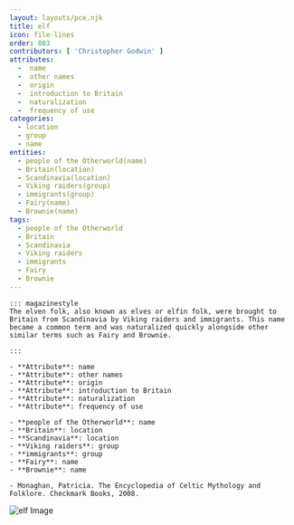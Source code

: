 ```yaml
---
layout: layouts/pce.njk
title: elf
icon: file-lines
order: 803
contributors: [ 'Christopher Godwin' ]
attributes:
  -  name
  -  other names
  -  origin
  -  introduction to Britain
  -  naturalization
  -  frequency of use
categories:
  - location
  - group
  - name
entities:
  - people of the Otherworld(name)
  - Britain(location)
  - Scandinavia(location)
  - Viking raiders(group)
  - immigrants(group)
  - Fairy(name)
  - Brownie(name)
tags:
  - people of the Otherworld
  - Britain
  - Scandinavia
  - Viking raiders
  - immigrants
  - Fairy
  - Brownie
---
```

``` tab [group1:Info]
::: magazinestyle
The elven folk, also known as elves or elfin folk, were brought to Britain from Scandinavia by Viking raiders and immigrants. This name became a common term and was naturalized quickly alongside other similar terms such as Fairy and Brownie.

:::
```
``` tab [group1:Attributes]
- **Attribute**: name
- **Attribute**: other names
- **Attribute**: origin
- **Attribute**: introduction to Britain
- **Attribute**: naturalization
- **Attribute**: frequency of use
```
``` tab [group1:Entities]
- **people of the Otherworld**: name
- **Britain**: location
- **Scandinavia**: location
- **Viking raiders**: group
- **immigrants**: group
- **Fairy**: name
- **Brownie**: name
```
``` tab [group1:Sources]
- Monaghan, Patricia. The Encyclopedia of Celtic Mythology and Folklore. Checkmark Books, 2008.
```
![elf Image](https://upload.wikimedia.org/wikipedia/commons/9/97/%C3%84ngs%C3%A4lvor_-_Nils_Blomm%C3%A9r_1850.jpg)
